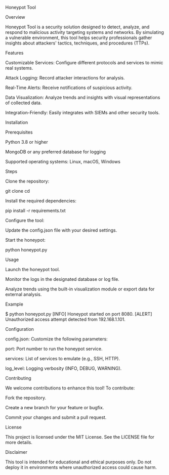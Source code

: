Honeypot Tool

Overview

Honeypot Tool is a security solution designed to detect, analyze, and respond to malicious activity targeting systems and networks. By simulating a vulnerable environment, this tool helps security professionals gather insights about attackers' tactics, techniques, and procedures (TTPs).

Features

Customizable Services: Configure different protocols and services to mimic real systems.

Attack Logging: Record attacker interactions for analysis.

Real-Time Alerts: Receive notifications of suspicious activity.

Data Visualization: Analyze trends and insights with visual representations of collected data.

Integration-Friendly: Easily integrates with SIEMs and other security tools.

Installation

Prerequisites

Python 3.8 or higher

MongoDB or any preferred database for logging

Supported operating systems: Linux, macOS, Windows

Steps

Clone the repository:

git clone 
cd 

Install the required dependencies:

pip install -r requirements.txt

Configure the tool:

Update the config.json file with your desired settings.

Start the honeypot:

python honeypot.py

Usage

Launch the honeypot tool.

Monitor the logs in the designated database or log file.

Analyze trends using the built-in visualization module or export data for external analysis.

Example

$ python honeypot.py
[INFO] Honeypot started on port 8080.
[ALERT] Unauthorized access attempt detected from 192.168.1.101.

Configuration

config.json: Customize the following parameters:

port: Port number to run the honeypot service.

services: List of services to emulate (e.g., SSH, HTTP).

log_level: Logging verbosity (INFO, DEBUG, WARNING).

Contributing

We welcome contributions to enhance this tool! To contribute:

Fork the repository.

Create a new branch for your feature or bugfix.

Commit your changes and submit a pull request.

License

This project is licensed under the MIT License. See the LICENSE file for more details.

Disclaimer

This tool is intended for educational and ethical purposes only. Do not deploy it in environments where unauthorized access could cause harm.
